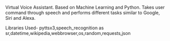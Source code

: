 Virtual Voice Assistant.
Based on Machine Learning and Python.
Takes user command through speech and performs different tasks
similar to Google, Siri and Alexa.

Libraries Used-
pyttsx3,speech_recognition as sr,datetime,wikipedia,webbrowser,os,random,requests,json
